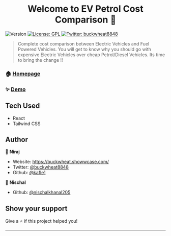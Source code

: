 <h1 align="center">Welcome to EV Petrol Cost Comparison 👋</h1>
<p>
  <img alt="Version" src="https://img.shields.io/badge/version-1.1.0-blue.svg?cacheSeconds=2592000" />
  <a href="#" target="_blank">
    <img alt="License: GPL" src="https://img.shields.io/badge/License-GPL-yellow.svg" />
  </a>
  <a href="https://twitter.com/buckwheat8848" target="_blank">
    <img alt="Twitter: buckwheat8848" src="https://img.shields.io/twitter/follow/buckwheat8848.svg?style=social" />
  </a>
</p>

> Complete cost comparison between Electric Vehicles and Fuel Powered Vehicles. You will get to know why you should go with expensive Electric Vehicles over cheap Petrol/Diesel Vehicles. Its time to bring the change !!

### 🏠 [Homepage](https://evfuel-comparison.netlify.app/)

### ✨ [Demo](https://evfuel-comparison.netlify.app/)

## Tech Used
- React
- Tailwind CSS

## Author

👤 **Niraj**

* Website: https://buckwheat.showwcase.com/
* Twitter: [@buckwheat8848](https://twitter.com/buckwheat8848)
* Github: [@kafle1](https://github.com/kafle1)

👤 **Nischal**

* Github: [@nischalkhanal205](https://github.com/nischalkhanal205)

## Show your support

Give a ⭐️ if this project helped you!

***
